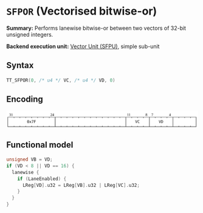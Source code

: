 # `SFPOR` (Vectorised bitwise-or)

**Summary:** Performs lanewise bitwise-or between two vectors of 32-bit unsigned integers.

**Backend execution unit:** [Vector Unit (SFPU)](VectorUnit.md), simple sub-unit

## Syntax

```c
TT_SFPOR(0, /* u4 */ VC, /* u4 */ VD, 0)
```

## Encoding

![](../../../Diagrams/Out/Bits32_SFPOR.svg)

## Functional model

```c
unsigned VB = VD;
if (VD < 8 || VD == 16) {
  lanewise {
    if (LaneEnabled) {
      LReg[VD].u32 = LReg[VB].u32 | LReg[VC].u32;
    }
  }
}
```
